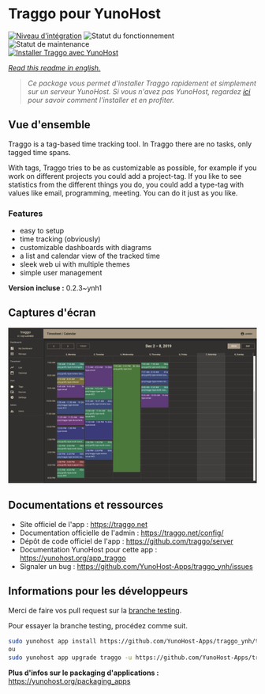 <!--
N.B.: This README was automatically generated by https://github.com/YunoHost/apps/tree/master/tools/README-generator
It shall NOT be edited by hand.
-->

# Traggo pour YunoHost

[![Niveau d'intégration](https://dash.yunohost.org/integration/traggo.svg)](https://dash.yunohost.org/appci/app/traggo) ![Statut du fonctionnement](https://ci-apps.yunohost.org/ci/badges/traggo.status.svg) ![Statut de maintenance](https://ci-apps.yunohost.org/ci/badges/traggo.maintain.svg)  
[![Installer Traggo avec YunoHost](https://install-app.yunohost.org/install-with-yunohost.svg)](https://install-app.yunohost.org/?app=traggo)

*[Read this readme in english.](./README.md)*

> *Ce package vous permet d'installer Traggo rapidement et simplement sur un serveur YunoHost.
Si vous n'avez pas YunoHost, regardez [ici](https://yunohost.org/#/install) pour savoir comment l'installer et en profiter.*

## Vue d'ensemble

Traggo is a tag-based time tracking tool. In Traggo there are no tasks, only tagged time spans.

With tags, Traggo tries to be as customizable as possible, for example if you work on different projects you could add a project-tag. If you like to see statistics from the different things you do, you could add a type-tag with values like email, programming, meeting. You can do it just as you like.

### Features

- easy to setup
- time tracking (obviously)
- customizable dashboards with diagrams
- a list and calendar view of the tracked time
- sleek web ui with multiple themes
- simple user management

**Version incluse :** 0.2.3~ynh1

## Captures d'écran

![Capture d'écran de Traggo](./doc/screenshots/traggo_calendar.png)

## Documentations et ressources

* Site officiel de l'app : <https://traggo.net>
* Documentation officielle de l'admin : <https://traggo.net/config/>
* Dépôt de code officiel de l'app : <https://github.com/traggo/server>
* Documentation YunoHost pour cette app : <https://yunohost.org/app_traggo>
* Signaler un bug : <https://github.com/YunoHost-Apps/traggo_ynh/issues>

## Informations pour les développeurs

Merci de faire vos pull request sur la [branche testing](https://github.com/YunoHost-Apps/traggo_ynh/tree/testing).

Pour essayer la branche testing, procédez comme suit.

``` bash
sudo yunohost app install https://github.com/YunoHost-Apps/traggo_ynh/tree/testing --debug
ou
sudo yunohost app upgrade traggo -u https://github.com/YunoHost-Apps/traggo_ynh/tree/testing --debug
```

**Plus d'infos sur le packaging d'applications :** <https://yunohost.org/packaging_apps>
